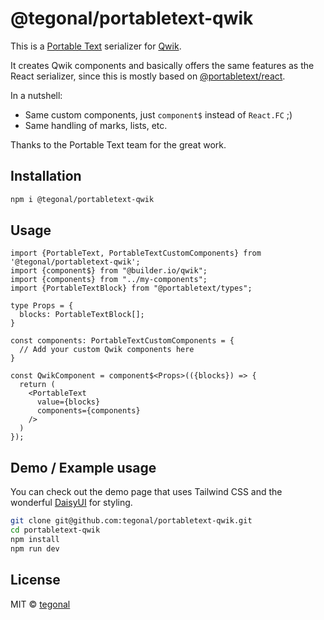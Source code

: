 # @tegonal/portabletext-qwik

This is a [Portable Text](https://portabletext.org) serializer for [Qwik](https://qwik.builder.io).

It creates Qwik components and basically offers the same features as the React serializer, since this is
mostly based on [@portabletext/react](https://github.com/portabletext/react-portabletext).

In a nutshell:

- Same custom components, just `component$` instead of `React.FC` ;)
- Same handling of marks, lists, etc.

Thanks to the Portable Text team for the great work.

## Installation

```sh
npm i @tegonal/portabletext-qwik
```

## Usage

```tsx
import {PortableText, PortableTextCustomComponents} from '@tegonal/portabletext-qwik';
import {component$} from "@builder.io/qwik";
import {components} from "../my-components";
import {PortableTextBlock} from "@portabletext/types";

type Props = {
  blocks: PortableTextBlock[];
}

const components: PortableTextCustomComponents = {
  // Add your custom Qwik components here
}

const QwikComponent = component$<Props>(({blocks}) => {
  return (
    <PortableText
      value={blocks}
      components={components}
    />
  )
});
```

## Demo / Example usage

You can check out the demo page that uses Tailwind CSS and the wonderful [DaisyUI](https://daisyui.com) for styling.

```sh
git clone git@github.com:tegonal/portabletext-qwik.git
cd portabletext-qwik
npm install
npm run dev
```

## License

MIT © [tegonal](https://tegonal.com)
